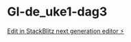 # Gl-de_uke1-dag3

[Edit in StackBlitz next generation editor ⚡️](https://stackblitz.com/~/github.com/LarsMagneGlodedata/Gl-de_uke1-dag3)